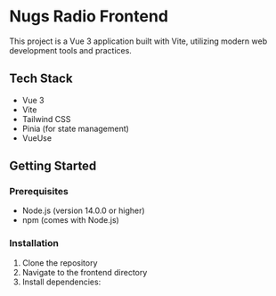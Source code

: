 # Nugs Radio Frontend

This project is a Vue 3 application built with Vite, utilizing modern web development tools and practices.

## Tech Stack

- Vue 3
- Vite
- Tailwind CSS
- Pinia (for state management)
- VueUse

## Getting Started

### Prerequisites

- Node.js (version 14.0.0 or higher)
- npm (comes with Node.js)

### Installation

1. Clone the repository
2. Navigate to the frontend directory
3. Install dependencies:
